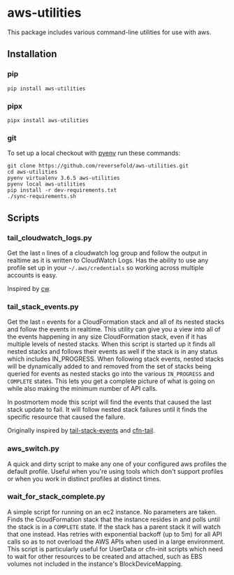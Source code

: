 # aws-utilities

This package includes various command-line utilities for use with aws.

## Installation
### pip
```
pip install aws-utilities
```

### pipx
```
pipx install aws-utilities
```

### git
To set up a local checkout with [pyenv](https://github.com/pyenv/pyenv) run these commands:
```
git clone https://github.com/reversefold/aws-utilities.git
cd aws-utilities
pyenv virtualenv 3.6.5 aws-utilities
pyenv local aws-utilities
pip install -r dev-requirements.txt
./sync-requirements.sh
```

## Scripts
### tail_cloudwatch_logs.py

Get the last `n` lines of a cloudwatch log group and follow the output in realtime as it is written to CloudWatch Logs. Has the ability to use any profile set up in your `~/.aws/credentials` so working across multiple accounts is easy.

Inspired by [cw](https://github.com/lucagrulla/cw).


### tail_stack_events.py

Get the last `n` events for a CloudFormation stack and all of its nested stacks and follow the events in realtime. This utility can give you a view into all of the events happening in any size CloudFormation stack, even if it has multiple levels of nested stacks. When this script is started up it finds all nested stacks and follows their events as well if the stack is in any status which includes IN_PROGRESS. When following stack events, nested stacks will be dynamically added to and removed from the set of stacks being queried for events as nested stacks go into the various `IN_PROGRESS` and `COMPLETE` states. This lets you get a complete picture of what is going on while also making the minimum number of API calls.

In postmortem mode this script will find the events that caused the last stack update to fail. It will follow nested stack failures until it finds the specific resource that caused the failure.

Originally inspired by [tail-stack-events](https://github.com/tmont/tail-stack-events) and [cfn-tail](https://github.com/taimos/cfn-tail).


### aws_switch.py

A quick and dirty script to make any one of your configured aws profiles the default profile. Useful when you're using tools which don't support profiles or when you work in distinct profiles at distinct times.


### wait_for_stack_complete.py

A simple script for running on an ec2 instance. No parameters are taken. Finds the CloudFormation stack that the instance resides in and polls until the stack is in a `COMPLETE` state. If the stack has a parent stack it will watch that one instead. Has retries with exponential backoff (up to 5m) for all API calls so as to not overload the AWS APIs when used in a large environment. This script is particularly useful for UserData or cfn-init scripts which need to wait for other resources to be created and attached, such as EBS volumes not included in the instance's BlockDeviceMapping.
